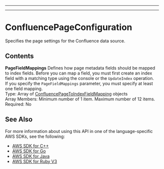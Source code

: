 --------

--------

# ConfluencePageConfiguration<a name="API_ConfluencePageConfiguration"></a>

Specifies the page settings for the Confluence data source\.

## Contents<a name="API_ConfluencePageConfiguration_Contents"></a>

 **PageFieldMappings**   <a name="Kendra-Type-ConfluencePageConfiguration-PageFieldMappings"></a>
Defines how page metadata fields should be mapped to index fields\. Before you can map a field, you must first create an index field with a matching type using the console or the `UpdateIndex` operation\.  
If you specify the `PageFieldMappings` parameter, you must specify at least one field mapping\.  
Type: Array of [ConfluencePageToIndexFieldMapping](API_ConfluencePageToIndexFieldMapping.md) objects  
Array Members: Minimum number of 1 item\. Maximum number of 12 items\.  
Required: No

## See Also<a name="API_ConfluencePageConfiguration_SeeAlso"></a>

For more information about using this API in one of the language\-specific AWS SDKs, see the following:
+  [AWS SDK for C\+\+](https://docs.aws.amazon.com/goto/SdkForCpp/kendra-2019-02-03/ConfluencePageConfiguration) 
+  [AWS SDK for Go](https://docs.aws.amazon.com/goto/SdkForGoV1/kendra-2019-02-03/ConfluencePageConfiguration) 
+  [AWS SDK for Java](https://docs.aws.amazon.com/goto/SdkForJava/kendra-2019-02-03/ConfluencePageConfiguration) 
+  [AWS SDK for Ruby V3](https://docs.aws.amazon.com/goto/SdkForRubyV3/kendra-2019-02-03/ConfluencePageConfiguration) 
